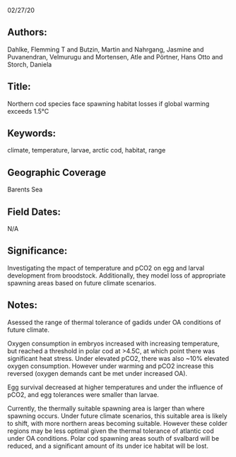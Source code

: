02/27/20
## Authors:
Dahlke, Flemming T and Butzin, Martin and Nahrgang, Jasmine and Puvanendran, Velmurugu and Mortensen, Atle and Pörtner, Hans Otto and Storch, Daniela
## Title:
Northern cod species face spawning habitat losses if global warming exceeds 1.5°C
## Keywords:
climate, temperature, larvae, arctic cod, habitat, range
## Geographic Coverage
Barents Sea
## Field Dates:
N/A
## Significance:
Investigating the mpact of temperature and pCO2 on egg and larval development from broodstock. Additionally, they model loss of appropriate spawning areas based on future climate scenarios.

## Notes:
Asessed the range of thermal tolerance of gadids under OA conditions of future climate.

Oxygen consumption in embryos increased with increasing temperature, but reached a threshold in polar cod at >4.5C, at which point there was significant heat stress. Under elevated pCO2, there was also ~10% elevated oxygen consumption. However under warming and pCO2 increase this reversed (oxygen demands cant be met under increased OA).

Egg survival decreased at higher temperatures and under the influence of pCO2, and egg tolerances were smaller than larvae.

Currently, the thermally suitable spawning area is larger than where spawning occurs. Under future climate scenarios, this suitable area is likely to shift, with more northern areas becoming suitable.  However these colder regions may be less optimal given the thermal tolerance of atlantic cod under OA conditions. Polar cod spawning areas south of svalbard will be reduced, and a significant amount of its under ice habitat will be lost.
